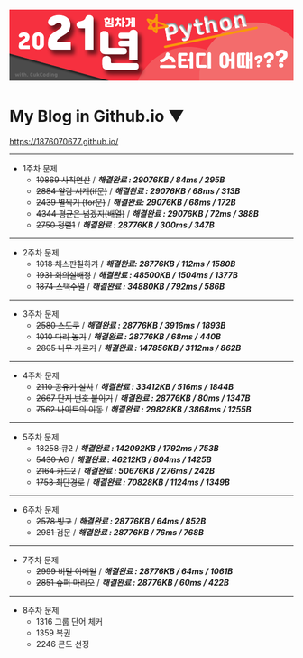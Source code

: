 # ![screenshot](./img/title.png)

# My Blog in Github.io ▼

<https://1876070677.github.io/>

---

* 1주차 문제
  * ~~10869 사칙연산~~ / ***해결완료 :  29076KB / 84ms / 295B***
  * ~~2884 알람 시계(if문)~~ / ***해결완료 : 29076KB / 68ms / 313B***
  * ~~2439 별찍기 (for문)~~ / ***해결완료: 29076KB / 68ms / 172B***
  * ~~4344 평균은 넘겠지(배열)~~ / ***해결완료 : 29076KB / 72ms / 388B***
  * ~~2750 정렬1~~ / ***해결완료 : 28776KB / 300ms / 347B***

---

+ 2주차 문제
  + ~~1018 체스판칠하기~~ / ***해결완료: 28776KB / 112ms / 1580B***
  + ~~1931 회의실배정~~ / ***해결완료 : 48500KB / 1504ms / 1377B***
  + ~~1874 스택수열~~ / ***해결완료 : 34880KB / 792ms / 586B***

---

+ 3주차 문제
  + ~~2580 스도쿠~~ /  ***해결완료 : 28776KB / 3916ms / 1893B***
  + ~~1010 다리  놓기~~ / ***해결완료 : 28776KB / 68ms / 440B***
  + ~~2805 나무 자르기~~ / ***해결완료 : 147856KB / 3112ms / 862B***

---

+ 4주차 문제
  + ~~2110 공유기 설치~~ / ***해결완료 : 33412KB / 516ms / 1844B***
  + ~~2667 단지 번호 붙이기~~ / ***해결완료 : 28776KB / 80ms / 1347B***
  + ~~7562 나이트의 이동~~ / ***해결완료 : 29828KB / 3868ms / 1255B***

---

+ 5주차 문제
  + ~~18258 큐2~~ / ***해결완료 : 142092KB / 1792ms / 753B***
  + ~~5430 AC~~ / ***해결완료 : 46212KB / 804ms / 1425B***
  + ~~2164 카드2~~ / ***해결완료 : 50676KB / 276ms / 242B***
  + ~~1753 최단경로~~ / ***해결완료 : 70828KB / 1124ms / 1349B***

---

+ 6주차 문제
  + ~~2578 빙고~~ / ***해결완료 : 28776KB / 64ms / 852B***
  + ~~2981 검문~~ / ***해결완료 : 28776KB / 76ms / 768B***

---

+ 7주차 문제
  + ~~2999 비밀 이메일~~ / ***해결완료 : 28776KB / 64ms / 1061B***
  + ~~2851 슈퍼 마리오~~ / ***해결완료 : 28776KB / 60ms / 422B***

---

+ 8주차 문제
  + 1316 그룹 단어 체커
  + 1359 복권
  + 2246 콘도 선정